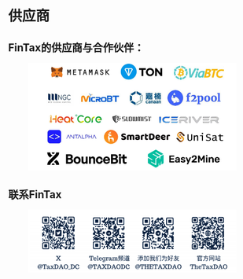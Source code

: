 # 供应商

## FinTax的供应商与合作伙伴：

<figure><img src="../../.gitbook/assets/][U)&#x60;B}VHHAY~(F@L71~N3C.png" alt=""><figcaption></figcaption></figure>



## 联系FinTax

<figure><img src="../../.gitbook/assets/1722422345256.png" alt=""><figcaption></figcaption></figure>
